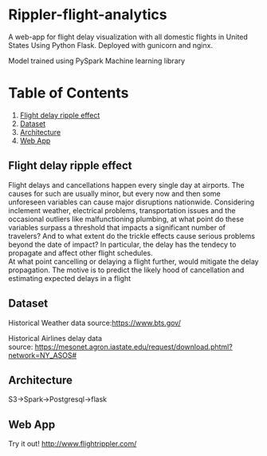 
# Rippler-flight-analytics

A web-app for flight delay visualization with all domestic flights in United States
Using Python Flask. Deployed with gunicorn and nginx. 

Model trained using PySpark Machine learning library

# Table of Contents
1. [Flight delay ripple effect](README.md#Flight-delay-ripple-effect)
2. [Dataset](README.md#Dataset)
3. [Architecture](README.md#Architecture)
4. [Web App](README.md#Web-App)

## Flight delay ripple effect

Flight delays and cancellations happen every single day at airports. The causes for such are usually minor, but every now and then some unforeseen variables can cause major disruptions nationwide. Considering inclement weather, electrical problems, transportation issues and the occasional outliers like malfunctioning plumbing, at what point do these variables surpass a threshold that impacts a significant number of travelers? And to what extent do the trickle effects cause serious problems beyond the date of impact?
In particular, the delay has the tendecy to propagate and affect other flight schedules. <br />
At what point cancelling or delaying a flight further, would mitigate the delay propagation. The motive is to predict the likely hood of cancellation and estimating expected delays in a flight

## Dataset

Historical Weather data 
   source:https://www.bts.gov/
   
Historical Airlines delay data   
   source: https://mesonet.agron.iastate.edu/request/download.phtml?network=NY_ASOS#

## Architecture
S3->Spark->Postgresql->flask

## Web App
Try it out!
http://www.flightrippler.com/


